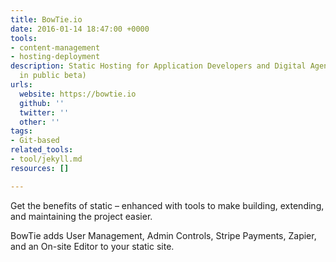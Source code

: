 ```yaml
---
title: BowTie.io
date: 2016-01-14 18:47:00 +0000
tools:
- content-management
- hosting-deployment
description: Static Hosting for Application Developers and Digital Agencies (currently
  in public beta)
urls:
  website: https://bowtie.io
  github: ''
  twitter: ''
  other: ''
tags:
- Git-based
related_tools:
- tool/jekyll.md
resources: []

---
```

Get the benefits of static – enhanced with tools to make building, extending, and maintaining the project easier.

BowTie adds User Management, Admin Controls, Stripe Payments, Zapier, and an On-site Editor to your static site.
